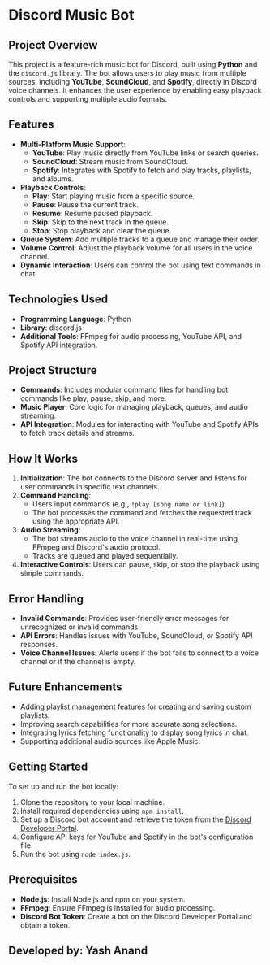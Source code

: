 <!DOCTYPE html>
<html lang="en">
<head>
    <meta charset="UTF-8">
    <meta name="viewport" content="width=device-width, initial-scale=1.0">
</head>
<body>

  <h1>Discord Music Bot</h1>
    
  <h2>Project Overview</h2>
    <p>
        This project is a feature-rich music bot for Discord, built using <strong>Python</strong> and the <code>discord.js</code> library. The bot allows users to play music from multiple sources, including <strong>YouTube</strong>, <strong>SoundCloud</strong>, and <strong>Spotify</strong>, directly in Discord voice channels. It enhances the user experience by enabling easy playback controls and supporting multiple audio formats.
    </p>

  <h2>Features</h2>
    <ul>
        <li><strong>Multi-Platform Music Support</strong>:
            <ul>
                <li><strong>YouTube</strong>: Play music directly from YouTube links or search queries.</li>
                <li><strong>SoundCloud</strong>: Stream music from SoundCloud.</li>
                <li><strong>Spotify</strong>: Integrates with Spotify to fetch and play tracks, playlists, and albums.</li>
            </ul>
        </li>
        <li><strong>Playback Controls</strong>:
            <ul>
                <li><strong>Play</strong>: Start playing music from a specific source.</li>
                <li><strong>Pause</strong>: Pause the current track.</li>
                <li><strong>Resume</strong>: Resume paused playback.</li>
                <li><strong>Skip</strong>: Skip to the next track in the queue.</li>
                <li><strong>Stop</strong>: Stop playback and clear the queue.</li>
            </ul>
        </li>
        <li><strong>Queue System</strong>: Add multiple tracks to a queue and manage their order.</li>
        <li><strong>Volume Control</strong>: Adjust the playback volume for all users in the voice channel.</li>
        <li><strong>Dynamic Interaction</strong>: Users can control the bot using text commands in chat.</li>
    </ul>

  <h2>Technologies Used</h2>
    <ul>
        <li><strong>Programming Language</strong>: Python</li>
        <li><strong>Library</strong>: discord.js</li>
        <li><strong>Additional Tools</strong>: FFmpeg for audio processing, YouTube API, and Spotify API integration.</li>
    </ul>

  <h2>Project Structure</h2>
    <ul>
        <li><strong>Commands</strong>: Includes modular command files for handling bot commands like play, pause, skip, and more.</li>
        <li><strong>Music Player</strong>: Core logic for managing playback, queues, and audio streaming.</li>
        <li><strong>API Integration</strong>: Modules for interacting with YouTube and Spotify APIs to fetch track details and streams.</li>
    </ul>

  <h2>How It Works</h2>
    <ol>
        <li><strong>Initialization</strong>: The bot connects to the Discord server and listens for user commands in specific text channels.</li>
        <li><strong>Command Handling</strong>: 
            <ul>
                <li>Users input commands (e.g., <code>!play [song name or link]</code>).</li>
                <li>The bot processes the command and fetches the requested track using the appropriate API.</li>
            </ul>
        </li>
        <li><strong>Audio Streaming</strong>: 
            <ul>
                <li>The bot streams audio to the voice channel in real-time using FFmpeg and Discord's audio protocol.</li>
                <li>Tracks are queued and played sequentially.</li>
            </ul>
        </li>
        <li><strong>Interactive Controls</strong>: Users can pause, skip, or stop the playback using simple commands.</li>
    </ol>

  <h2>Error Handling</h2>
    <ul>
        <li><strong>Invalid Commands</strong>: Provides user-friendly error messages for unrecognized or invalid commands.</li>
        <li><strong>API Errors</strong>: Handles issues with YouTube, SoundCloud, or Spotify API responses.</li>
        <li><strong>Voice Channel Issues</strong>: Alerts users if the bot fails to connect to a voice channel or if the channel is empty.</li>
    </ul>

  <h2>Future Enhancements</h2>
    <ul>
        <li>Adding playlist management features for creating and saving custom playlists.</li>
        <li>Improving search capabilities for more accurate song selections.</li>
        <li>Integrating lyrics fetching functionality to display song lyrics in chat.</li>
        <li>Supporting additional audio sources like Apple Music.</li>
    </ul>

  <h2>Getting Started</h2>
    <p>To set up and run the bot locally:</p>
    <ol>
        <li>Clone the repository to your local machine.</li>
        <li>Install required dependencies using <code>npm install</code>.</li>
        <li>Set up a Discord bot account and retrieve the token from the <a href="https://discord.com/developers/applications">Discord Developer Portal</a>.</li>
        <li>Configure API keys for YouTube and Spotify in the bot's configuration file.</li>
        <li>Run the bot using <code>node index.js</code>.</li>
    </ol>

<h2>Prerequisites</h2>
    <ul>
        <li><strong>Node.js</strong>: Install Node.js and npm on your system.</li>
        <li><strong>FFmpeg</strong>: Ensure FFmpeg is installed for audio processing.</li>
        <li><strong>Discord Bot Token</strong>: Create a bot on the Discord Developer Portal and obtain a token.</li>
    </ul>

  <h2> Developed by: Yash Anand</h2>
